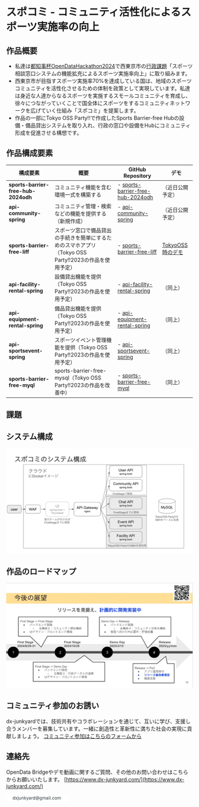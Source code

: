 # スポコミ - コミュニティ活性化によるスポーツ実施率の向上

## 作品概要
- 私達は[都知事杯OpenDataHackathon2024](https://odhackathon.metro.tokyo.lg.jp/)で西東京市の[行政課題](https://odhackathon.metro.tokyo.lg.jp/issues/)「スポーツ相談窓口システムの機能拡充によるスポーツ実施率向上」に取り組みます。
- 西東京市が目指すスポーツ実施率70%を達成している国は、地域のスポーツコミュニティを活性化させるための体制を政策として実現しています。私達は身近な人達からなるスポーツを実施するスモールコミュニティを育成し、徐々につながっていくことで国全体にスポーツをするコミュニティネットワークを広げていく仕組み「スポコミ」を提案します。
- 作品の一部にTokyo OSS Party!!で作成したSports Barrier-free Hubの設備・備品貸出システムを取り入れ、行政の窓口や設備をHubにコミュニティ形成を促進させる構想です。



## 作品構成要素
| 構成要素       | 概要                                                                 | GitHub Repository                              |  デモ                     |
|----------------|----------------------------------------------------------------------|-----------------------------------------------|------------------------------|
| **sports-barrier-free-hub-2024odh**| コミュニティ機能を含む環境一式を構築する   |- [sports-barrier-free-hub-2024odh](https://github.com/dx-junkyard/sports-barrier-free-hub-2024odh) | （近日公開予定） |
| **api-community-spring**| コミュニティ管理・検索などの機能を提供する（新規作成）          |- [api-community-spring](https://github.com/dx-junkyard/api-community-spring) | （近日公開予定） |
| **sports-barrier-free-liff**| スポーツ窓口で備品貸出の手続きを簡単にするためのスマホアプリ（Tokyo OSS Party!!2023の作品を使用予定）   |- [sports-barrier-free-liff](https://github.com/dx-junkyard/sports-barrier-free-liff) | [TokyoOSS時のデモ](https://www.youtube.com/watch?v=5nZW4lGoQg0&t=1115s) |
| **api-facility-rental-spring**| 設備貸出機能を提供（Tokyo OSS Party!!2023の作品を使用予定）   |- [api-facility-rental-spring](https://github.com/dx-junkyard/api-facility-rental-spring) |（同上） |
| **api-equipment-rental-spring**| 備品貸出機能を提供（Tokyo OSS Party!!2023の作品を使用予定）   |- [api-equipment-rental-spring](https://github.com/dx-junkyard/api-equipment-rental-spring) |（同上） |
| **api-sportsevent-spring**| スポーツイベント管理機能を提供（Tokyo OSS Party!!2023の作品を使用予定）   |- [api-sportsevent-spring](https://github.com/dx-junkyard/api-sportsevent-spring) | （同上） |
| **sports-barrier-free-myql**| sports-barrier-free-mysql（Tokyo OSS Party!!2023の作品を改善中）   |- [sports-barrier-free-myql](https://github.com/dx-junkyard/sports-barrier-free-myql) | （同上） |

## 課題

## システム構成
![システム構成](spocomi_system.jpg)

## 作品のロードマップ
![ロードマップ](spocomi_roadmap.jpg)


## コミュニティ参加のお誘い
dx-junkyardでは、技術共有やコラボレーションを通じて、互いに学び、支援し合うメンバーを募集しています。一緒に創造性と革新性に満ちた社会の実現に貢献しましょう。
[コミュニティ参加はこちらのフォームから](https://forms.gle/PVW4kYYh53SzbfdbA)


## 連絡先
OpenData Bridgeやデモ動画に関するご質問、その他のお問い合わせはこちらからお願いいたします。
[https://www.dx-junkyard.com/](https://www.dx-junkyard.com/)

![メール](em_add.png)


